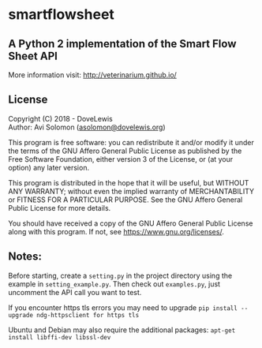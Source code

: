 # smartflowsheet
## A Python 2 implementation of the Smart Flow Sheet API
More information visit: http://veterinarium.github.io/

## License
Copyright (C) 2018 - DoveLewis  
Author: Avi Solomon (asolomon@dovelewis.org)

This program is free software: you can redistribute it and/or modify
it under the terms of the GNU Affero General Public License as published
by the Free Software Foundation, either version 3 of the License, or
(at your option) any later version.

This program is distributed in the hope that it will be useful,
but WITHOUT ANY WARRANTY; without even the implied warranty of
MERCHANTABILITY or FITNESS FOR A PARTICULAR PURPOSE.  See the
GNU Affero General Public License for more details.

You should have received a copy of the GNU Affero General Public License
along with this program.  If not, see <https://www.gnu.org/licenses/>.

## Notes:
Before starting, create a `setting.py` in the project directory using the example in `setting_example.py`. Then check out `examples.py`, just uncomment the API call you want to test.

If you encounter https tls errors you may need to upgrade
  ```pip install --upgrade ndg-httpsclient for https tls```

Ubuntu and Debian may also require the additional packages:
  ```apt-get install libffi-dev libssl-dev```
